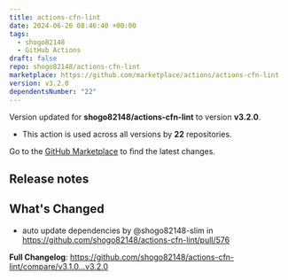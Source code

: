 ```yaml
---
title: actions-cfn-lint
date: 2024-06-26 08:46:40 +00:00
tags:
  - shogo82148
  - GitHub Actions
draft: false
repo: shogo82148/actions-cfn-lint
marketplace: https://github.com/marketplace/actions/actions-cfn-lint
version: v3.2.0
dependentsNumber: "22"
---
```



Version updated for **shogo82148/actions-cfn-lint** to version **v3.2.0**.
- This action is used across all versions by **22** repositories.

Go to the [GitHub Marketplace](https://github.com/marketplace/actions/actions-cfn-lint) to find the latest changes.

## Release notes

## What's Changed
* auto update dependencies by @shogo82148-slim in https://github.com/shogo82148/actions-cfn-lint/pull/576


**Full Changelog**: https://github.com/shogo82148/actions-cfn-lint/compare/v3.1.0...v3.2.0
